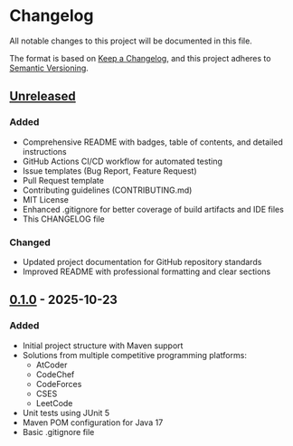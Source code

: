 # Changelog

All notable changes to this project will be documented in this file.

The format is based on [Keep a Changelog](https://keepachangelog.com/en/1.0.0/),
and this project adheres to [Semantic Versioning](https://semver.org/spec/v2.0.0.html).

## [Unreleased]

### Added
- Comprehensive README with badges, table of contents, and detailed instructions
- GitHub Actions CI/CD workflow for automated testing
- Issue templates (Bug Report, Feature Request)
- Pull Request template
- Contributing guidelines (CONTRIBUTING.md)
- MIT License
- Enhanced .gitignore for better coverage of build artifacts and IDE files
- This CHANGELOG file

### Changed
- Updated project documentation for GitHub repository standards
- Improved README with professional formatting and clear sections

## [0.1.0] - 2025-10-23

### Added
- Initial project structure with Maven support
- Solutions from multiple competitive programming platforms:
  - AtCoder
  - CodeChef
  - CodeForces
  - CSES
  - LeetCode
- Unit tests using JUnit 5
- Maven POM configuration for Java 17
- Basic .gitignore file

[Unreleased]: https://github.com/YOUR_USERNAME/Platform_Problems/compare/v0.1.0...HEAD
[0.1.0]: https://github.com/YOUR_USERNAME/Platform_Problems/releases/tag/v0.1.0
